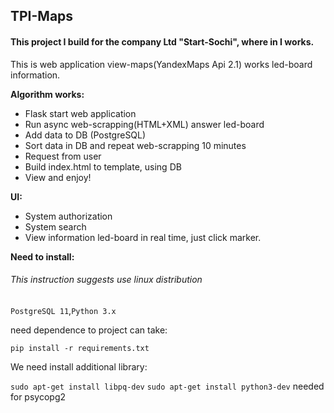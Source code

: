 ## TPI-Maps
#### This project I build for the company Ltd "Start-Sochi", where in I works.

This is web application view-maps(YandexMaps Api 2.1) works led-board information.
   
   
**Algorithm works:**

- Flask start web application
- Run async web-scrapping(HTML+XML) answer led-board
- Add data to DB (PostgreSQL)
- Sort data in DB and repeat web-scrapping 10 minutes
- Request from user
- Build index.html to template, using DB
- View and enjoy!

**UI:**

- System authorization
- System search
- View information led-board in real time, just click marker.


**Need to install:**

###### This instruction suggests use linux distribution
`PostgreSQL 11`,`Python 3.x`

need dependence to project can take:

`pip install -r requirements.txt`

We need install additional library:

`sudo apt-get install libpq-dev`
`sudo apt-get install python3-dev`
 needed for psycopg2
 
 
